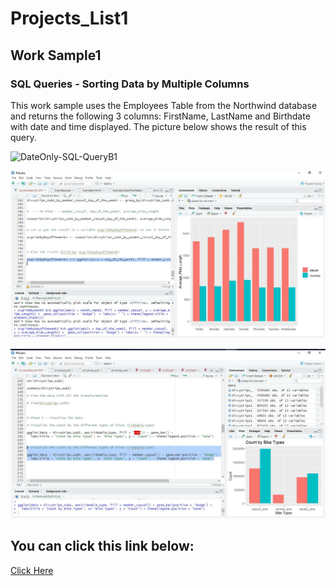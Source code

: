 # Projects_List1
## Work Sample1 

### SQL Queries - Sorting Data by Multiple Columns

This work sample uses the Employees Table from the Northwind database and returns the following 3 columns: FirstName, LastName and Birthdate
with date and time displayed. The picture below shows the result of this query.


![DateOnly-SQL-QueryB1](https://github.com/delbri8w/Projects_List1/assets/143523078/75dd2aa4-de73-4521-9dc5-bdc906d30bf8)





![ProjectR](https://raw.githubusercontent.com/delbri8w/Projects_List1/de507d0f3369b07a2d7b24f9854f4db03f601f0b/Images/Rdatapart23.JPG)





![ProjectR2](https://github.com/delbri8w/Projects_List1/blob/abab09f6338f4b850ace1ebc7202bc1ea3efcf3e/Images/Rdatapart12b.JPG)



## You can click this link below:

[Click Here](https://www.wikipedia.org/)











